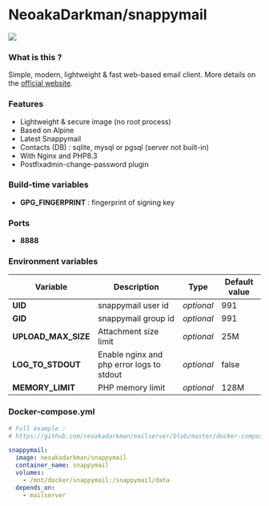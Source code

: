# NeoakaDarkman/snappymail

![](https://snappymail.eu/static/img/logo-256x256.png)

### What is this ?

Simple, modern, lightweight & fast web-based email client. More details on the [official website](https://snappymail.eu/).

### Features

- Lightweight & secure image (no root process)
- Based on Alpine
- Latest Snappymail
- Contacts (DB) : sqlite, mysql or pgsql (server not built-in)
- With Nginx and PHP8.3
- Postfixadmin-change-password plugin

### Build-time variables

- **GPG_FINGERPRINT** : fingerprint of signing key

### Ports

- **8888**

### Environment variables

| Variable | Description | Type | Default value |
| -------- | ----------- | ---- | ------------- |
| **UID** | snappymail user id | *optional* | 991
| **GID** | snappymail group id | *optional* | 991
| **UPLOAD_MAX_SIZE** | Attachment size limit | *optional* | 25M
| **LOG_TO_STDOUT** | Enable nginx and php error logs to stdout | *optional* | false
| **MEMORY_LIMIT** | PHP memory limit | *optional* | 128M

### Docker-compose.yml

```yml
# Full example :
# https://github.com/neoakadarkman/mailserver/blob/master/docker-compose.sample.yml

snappymail:
  image: neoakadarkman/snappymail
  container_name: snappymail
  volumes:
    - /mnt/docker/snappymail:/snappymail/data
  depends_on:
    - mailserver
```

